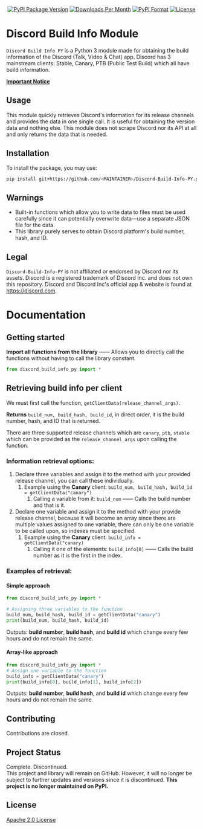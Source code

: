 <div align="center">
  <p>
    <a href="https://pypi.org/project/discord-build-info-py/"><img src="https://img.shields.io/pypi/v/discord-build-info-py.svg" alt="PyPI Package Version" /></a>
    <a href="https://pypistats.org/packages/discord-build-info-py"><img src="https://img.shields.io/pypi/dm/discord-build-info-py?color=1" alt="Downloads Per Month" /></a>
    <a href="https://pypi.org/project/discord-build-info-py/"><img src="https://img.shields.io/pypi/format/discord-build-info-py.svg" alt="PyPI Format" /></a>
    <a href="LICENSE.md"><img src="https://img.shields.io/github/license/KiyonoKara/discord-build-info-py?color=007ace" alt="License" /></a>
  </p>
</div>

# Discord Build Info Module

`Discord Build Info PY` is a Python 3 module made for obtaining the build information of the Discord (Talk, Video & Chat) app.
Discord has 3 mainstream clients: Stable, Canary, PTB (Public Test Build) which all have build information. 
  

[**Important Notice**](#project-status)
  

## Usage
This module quickly retrieves Discord's information for its release channels and provides the data in one single call. It is useful for obtaining the version data and nothing else. This module does not scrape Discord nor its API at all and only returns the data that is needed.

## Installation

To install the package, you may use:  
```bash
pip install git+https://github.com/<MAINTAINER>/Discord-Build-Info-PY.git#egg=discord-build-info-py
```

## Warnings
- Built-in functions which allow you to write data to files must be used carefully since it can potentially overwrite data—use a separate JSON file for the data.
- This library purely serves to obtain Discord platform's build number, hash, and ID. 

## Legal
`Discord-Build-Info-PY` is not affiliated or endorsed by Discord nor its assets.
Discord is a registered trademark of Discord Inc. and does not own this repository. Discord and Discord Inc's official app & website is found at https://discord.com.

# Documentation

## Getting started
**Import all functions from the library** —— Allows you to directly call the functions without having to call the library constant.
```python
from discord_build_info_py import *
```

## Retrieving build info per client
We must first call the function, `getClientData(release_channel_args)`. 

**Returns** `build_num, build_hash, build_id`, in direct order, it is the build number, hash, and ID that is returned.

There are three supported release channels which are `canary`, `ptb`, `stable` which can be provided as the `release_channel_args` upon calling the function.

### Information retrieval options: 
1. Declare three variables and assign it to the method with your provided release channel, you can call these individually. 
   1. Example using the **Canary** client: `build_num, build_hash, build_id = getClientData("canary")` 
      1. Calling a variable from it: `build_num` —— Calls the build number and that is it.
2. Declare one variable and assign it to the method with your provide release channel, because it will become an array since there are multiple values assigned to one variable, there can only be one variable to be called upon, so indexes must be specified. 
   1. Example using the **Canary** client: `build_info = getClientData("canary)`
      1. Calling it one of the elements: `build_info[0]` —— Calls the build number as it is the first in the index.
 

### Examples of retrieval:

#### Simple approach
```python
from discord_build_info_py import *

# Assigning three variables to the function 
build_num, build_hash, build_id = getClientData("canary")
print(build_num, build_hash, build_id) 
```
Outputs: **build number**, **build hash**, and **build id** which change every few hours and do not remain the same.  


#### Array-like approach
```python
from discord_build_info_py import *
# Assign one variable to the function
build_info = getClientData("canary")
print(build_info[0], build_info[1], build_info[2])
```
Outputs: **build number**, **build hash**, and **build id** which change every few hours and do not remain the same. 

## Contributing
Contributions are closed.  

## Project Status
Complete. Discontinued.  
This project and library will remain on GitHub. However, it will no longer be subject to further updates and versions since it is discontinued. __This project is no longer maintained on PyPI.__

## License
[Apache 2.0 License](LICENSE.md)
